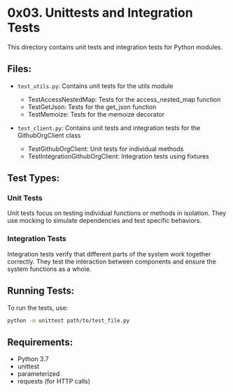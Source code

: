 # 0x03. Unittests and Integration Tests

This directory contains unit tests and integration tests for Python modules.

## Files:

- `test_utils.py`: Contains unit tests for the utils module
  - TestAccessNestedMap: Tests for the access_nested_map function
  - TestGetJson: Tests for the get_json function
  - TestMemoize: Tests for the memoize decorator

- `test_client.py`: Contains unit tests and integration tests for the GithubOrgClient class
  - TestGithubOrgClient: Unit tests for individual methods
  - TestIntegrationGithubOrgClient: Integration tests using fixtures

## Test Types:

### Unit Tests
Unit tests focus on testing individual functions or methods in isolation. They use mocking to simulate dependencies and test specific behaviors.

### Integration Tests
Integration tests verify that different parts of the system work together correctly. They test the interaction between components and ensure the system functions as a whole.

## Running Tests:
To run the tests, use:
```bash
python -m unittest path/to/test_file.py
```

## Requirements:
- Python 3.7
- unittest
- parameterized
- requests (for HTTP calls) 